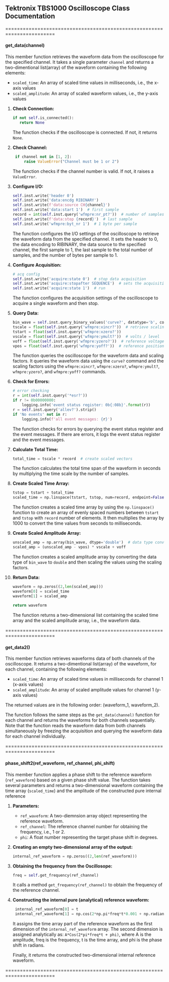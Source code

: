 
## Tektronix TBS1000 Oscilloscope Class Documentation
=======================================================================

#### get_data(channel)

This member function retrieves the waveform data from the oscilloscope for the specified channel. It takes a single parameter `channel` and returns a two-dimentional list(array) of the waveform containing the following elements:
- `scaled_time`: An array of scaled time values in milliseconds, i.e., the x-axis values
- `scaled_amplitude`: An array of scaled waveform values, i.e., the y-axis values

1. **Check Connection:**
   ```python
   if not self.is_connected():
      return None
   ```
   The function checks if the oscilloscope is connected. If not, it returns `None`.

2. **Check Channel:**
   ```python
    if channel not in [1, 2]:
        raise ValueError("Channel must be 1 or 2")
    ```
    The function checks if the channel number is valid. If not, it raises a `ValueError`.

3. **Configure I/O:**
    ```python
    self.inst.write('header 0')
    self.inst.write('data:encdg RIBINARY')
    self.inst.write(f'data:source CH{channel}')
    self.inst.write('data:start 1')  # first sample
    record = int(self.inst.query('wfmpre:nr_pt?'))  # number of samples
    self.inst.write(f'data:stop {record}')  # last sample
    self.inst.write('wfmpre:byt_nr 1')  # 1 byte per sample
    ```
    The function configures the I/O settings of the oscilloscope to retrieve the waveform data from the specified channel. It sets the header to 0, the data encoding to RIBINARY, the data source to the specified channel, the first sample to 1, the last sample to the total number of samples, and the number of bytes per sample to 1.

4. **Configure Acquisition:**
    ```python   
    # acq config
    self.inst.write('acquire:state 0')  # stop data acquisition
    self.inst.write('acquire:stopafter SEQUENCE')  # sets the acquisition mode to 'SEQUENCE': acquires a single waveform and then stops
    self.inst.write('acquire:state 1')  # run
    ```
    The function configures the acquisition settings of the oscilloscope to acquire a single waveform and then stop.

5. **Query Data:**
    ```python
    bin_wave = self.inst.query_binary_values('curve?', datatype='b', container=np.array)
    tscale = float(self.inst.query('wfmpre:xincr?'))  # retrieve scaling factors
    tstart = float(self.inst.query('wfmpre:xzero?'))
    vscale = float(self.inst.query('wfmpre:ymult?'))  # volts / level
    voff = float(self.inst.query('wfmpre:yzero?'))  # reference voltage
    vpos = float(self.inst.query('wfmpre:yoff?'))  # reference position (level)
    ```
    The function queries the oscilloscope for the waveform data and scaling factors. It queries the waveform data using the `curve?` command and the scaling factors using the `wfmpre:xincr?`, `wfmpre:xzero?`, `wfmpre:ymult?`, `wfmpre:yzero?`, and `wfmpre:yoff?` commands.

6. **Check for Errors:**
    ```python
    # error checking
    r = int(self.inst.query('*esr?'))
    if r != 0b00000000:
        logging.info('event status register: 0b{:08b}'.format(r))
    r = self.inst.query('allev?').strip()
    if 'No events' not in r:
        logging.info(f'all event messages: {r}')
    ```
    The function checks for errors by querying the event status register and the event messages. If there are errors, it logs the event status register and the event messages.

7. **Calculate Total Time:**
    ```python
    total_time = tscale * record  # create scaled vectors
    ```
    The function calculates the total time span of the waveform in seconds by multiplying the time scale by the number of samples.
    
8. **Create Scaled Time Array:**
    ```python
    tstop = tstart + total_time
    scaled_time = np.linspace(tstart, tstop, num=record, endpoint=False) * 1000  # time in ms
    ```
    The function creates a scaled time array by using the `np.linspace()` function to create an array of evenly spaced numbers between `tstart` and `tstop` with `record` number of elements. It then multiplies the array by 1000 to convert the time values from seconds to milliseconds.

9. **Create Scaled Amplitude Array:**
    ```python
    unscaled_amp = np.array(bin_wave, dtype='double')  # data type conversion
    scaled_amp = (unscaled_amp - vpos) * vscale + voff
    ```
    The function creates a scaled amplitude array by converting the data type of `bin_wave` to `double` and then scaling the values using the scaling factors.
    
10. **Return Data:**
    ```python
    waveform = np.zeros((2,len(scaled_amp)))
    waveform[0] = scaled_time
    waveform[1] = scaled_amp
        
    return waveform
    ```
    The function returns a two-dimensional list containing the scaled time array and the scaled amplitude array, i.e., the waveform data.

=======================================================================

#### get_data2()
This member function retrieves waveforms data of both channels of the oscilloscope. It returns a two-dimentional list(array) of the waveform, for each channel, containing the following elements:
- `scaled_time`: An array of scaled time values in milliseconds for channel 1 (x-axis values)
- `scaled_amplitude`: An array of scaled amplitude values for channel 1 (y-axis values)

The returned values are in the following order: (waveform_1, waveform_2).

The function follows the same steps as the `get_data(channel)` function for each channel and returns the waveforms for both channels sequentially. Note that the function reads the waveform data from both channels simultaneously by freezing the acquisition and querying the waveform data for each channel individually.

=======================================================================

#### phase_shift2(ref_waveform, ref_channel, phi_shift)       

This member function applies a phase shift to the reference waveform (`ref_waveform`) based on a given phase shift value. The function takes several parameters and returns a two-dimensional waveform containing the time array (`scaled_time`) and the amplitude of the constructed pure internal reference

1. **Parameters:**
   - `ref_waveform`: A two-diemnsion array object representing the reference waveform.
   - `ref_channel`: The reference channel number for obtaining the frequency, i.e., 1 or 2.
   - `phi`: A float number representing the target phase shift in degrees.

2. **Creating an empty two-dimensional array of the output:**
   ```python
   internal_ref_waveform = np.zeros((2,len(ref_waveform)))
   ```
   

3. **Obtaining the frequency from the Oscillosope:**
   ```python
   freq = self.get_frequency(ref_channel)
   ```
   It calls a method `get_frequency(ref_channel)` to obtain the frequency of the reference channel.

4. **Constructing the internal pure (analytical) reference waveform:**
   ```python
    internal_ref_waveform[0] = t
    internal_ref_waveform[1] = np.cos(2*np.pi*freq*t*0.001 + np.radians(phi_shift))
   ```
   It assigns the time array part of the reference waveform as the first dimension of the `internal_ref_waveform` array. 
   The second dimension is assigned analytically as: `A*Cos(2*pi*freq*t + phi)`, where A is the amplitude, freq is the frequency, t is the time array, and phi is the phase shift in radians.
   
   Finally, it returns the constructed two-dimensional internal reference waveform.

=======================================================================